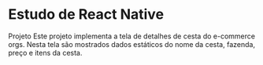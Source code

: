 # Estudo de  React Native

Projeto
Este projeto implementa a tela de detalhes de cesta do e-commerce orgs. Nesta tela são mostrados dados estáticos do nome da cesta, fazenda, preço e itens da cesta.
